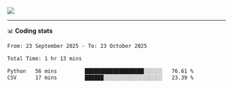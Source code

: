<picture>
  <source
  srcset="https://github-readme-stats.vercel.app/api?username=sant0s12&show_icons=true&theme=dark"
  media="(prefers-color-scheme: dark)"
  />
  <source
  srcset="https://github-readme-stats.vercel.app/api?username=sant0s12&show_icons=true"
  media="(prefers-color-scheme: light)"
  />
  <img src="https://github-readme-stats.vercel.app/api?username=sant0s12&show_icons=true" />
</picture>

---

📊 **Coding stats**

<!--START_SECTION:waka-->

```txt
From: 23 September 2025 - To: 23 October 2025

Total Time: 1 hr 13 mins

Python   56 mins         ███████████████████░░░░░░   76.61 %
CSV      17 mins         ██████░░░░░░░░░░░░░░░░░░░   23.39 %
```

<!--END_SECTION:waka-->
